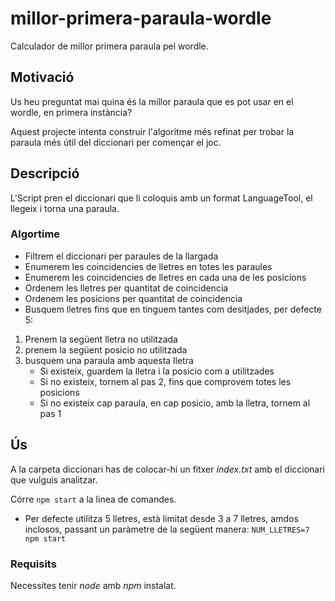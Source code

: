 # millor-primera-paraula-wordle
Calculador de millor primera paraula pel wordle.

## Motivació
Us heu preguntat mai quina és la millor paraula que es pot usar en el wordle, en primera instància?

Aquest projecte intenta construir l'algoritme més refinat per trobar la paraula més útil del diccionari per començar el joc.

## Descripció
L'Script pren el diccionari que li coloquis amb un format LanguageTool, el llegeix i torna una paraula.

### Algortime

- Filtrem el diccionari per paraules de la llargada
- Enumerem les coincidencies de lletres en totes les paraules
- Enumerem les coincidencies de lletres en cada una de les posicions
- Ordenem les lletres per quantitat de coincidencia
- Ordenem les posicions per quantitat de coincidencia
- Busquem lletres fins que en tinguem tantes com desitjades, per defecte 5:
1) Prenem la següent lletra no utilitzada
2) prenem la següent posicio no utilitzada
3) busquem una paraula amb aquesta lletra
    - Si existeix, guardem la lletra i la posicio com a utilitzades
    - Si no existeix, tornem al pas 2, fins que comprovem totes les posicions
    - Si no existeix cap paraula, en cap posicio, amb la lletra, tornem al pas 1

## Ús

A la carpeta diccionari has de colocar-hi un fitxer _index.txt_ amb el diccionari que vulguis analitzar.

Córre `npm start` a la linea de comandes.

* Per defecte utilitza 5 lletres, està limitat desde 3 a 7 lletres, amdos inclosos, passant un paràmetre de la següent manera:
`NUM_LLETRES=7 npm start`

### Requisits

Necessites tenir _node_ amb _npm_ instalat.
